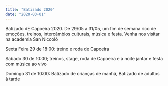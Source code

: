 ```yaml
---
title: "Batizado 2020"
date: "2020-03-01"
---
```


Batizado dE Capoeira 2020.
De 29/05 a 31/05, um fim de semana rico de emoções, treinos, intercâmbios culturais, música e festa. Venha nos visitar na academia San Niccolò

Sexta Feira 29 de 18:00: treino e roda de Capoeira

Sabado 30 de 10:00; treinos, stage, roda de Capoeira e à noite jantar e festa com música ao vivo

Domingo 31 de 10:00: Batizado de crianças de manhã, Batizado de adultos à tarde
